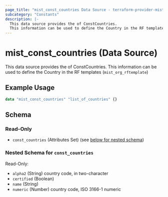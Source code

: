 ```yaml
---
page_title: "mist_const_countries Data Source - terraform-provider-mist"
subcategory: "Constants"
description: |-
  This data source provides the of ConstCountries.
  This information can be used to define the Country in the RF templates (mist_org_rftemplate)
---
```


# mist_const_countries (Data Source)

This data source provides the of ConstCountries.
This information can be used to define the Country in the RF templates (`mist_org_rftemplate`)


## Example Usage

```terraform
data "mist_const_countries" "list_of_countries" {}
```

<!-- schema generated by tfplugindocs -->
## Schema

### Read-Only

- `const_countries` (Attributes Set) (see [below for nested schema](#nestedatt--const_countries))

<a id="nestedatt--const_countries"></a>
### Nested Schema for `const_countries`

Read-Only:

- `alpha2` (String) country code, in two-character
- `certified` (Boolean)
- `name` (String)
- `numeric` (Number) country code, ISO 3166-1 numeric